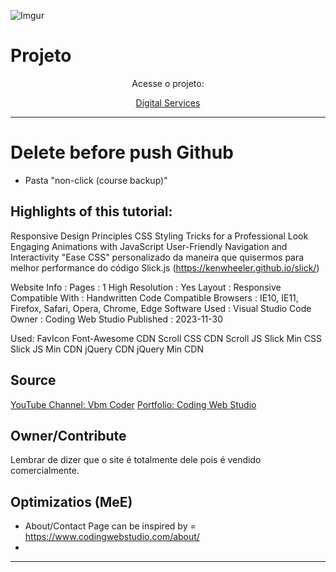 ![Imgur](https://i.imgur.com/Bym2Q2L.png)

# Projeto
<div align="center"> Acesse o projeto:

[Digital Services](https://b7web-7.vercel.app/)

</div>

------------------------------------------------

# Delete before push Github

  - Pasta "non-click (course backup)"

## Highlights of this tutorial:

Responsive Design Principles
CSS Styling Tricks for a Professional Look
Engaging Animations with JavaScript
User-Friendly Navigation and Interactivity
"Ease CSS" personalizado da maneira que quisermos para melhor performance do código
Slick.js (https://kenwheeler.github.io/slick/)

Website Info :
Pages :	1
High Resolution :	Yes
Layout :	Responsive
Compatible With :	Handwritten Code
Compatible Browsers :	IE10, IE11, Firefox, Safari, Opera, Chrome, Edge
Software Used :	Visual Studio Code
Owner :	Coding Web Studio
Published :	2023-11-30

Used:
FavIcon
Font-Awesome CDN
Scroll CSS CDN
Scroll JS
Slick Min CSS
Slick JS Min CDN
jQuery CDN
jQuery Min CDN


## Source

[YouTube Channel: Vbm Coder](https://youtu.be/_NWqwAuWPVY?si=iChm7zMTglQD9pCr)
[Portfolio: Coding Web Studio](https://www.codingwebstudio.com/webpages/animated-digital-website-template/)

## Owner/Contribute

Lembrar de dizer que o site é totalmente dele pois é vendido comercialmente.

## Optimizatios (MeE)

  - About/Contact Page can be inspired by = https://www.codingwebstudio.com/about/
  - 

----------------------------------------